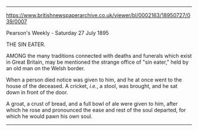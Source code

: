 

---


https://www.britishnewspaperarchive.co.uk/viewer/bl/0002163/18950727/039/0007

Pearson's Weekly - Saturday 27 July 1895

THE SIN EATER.

AMONG the many traditions connected with deaths and funerals which exist in Great Britain, may be mentioned the strange office of "sin eater," held by an old man on the Welsh border.

When a person died notice was given to him, and he at once went to the house of the deceased. A cricket, *i.e.*, a stool, was brought, and he sat down in front of the door.

A groat, a crust of bread, and a full bowl of ale were given to him, after which he rose and pronounced the ease and rest of the soul departed, for which he would pawn his own soul.

---

